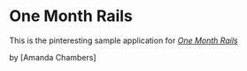# One Month Rails

This is the pinteresting sample application for [*One Month Rails*](http://onemonthrails.com)

by [Amanda Chambers]